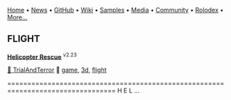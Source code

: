 [Home](https://qb64.com) • [News](/news.html) • [GitHub](/github.html) • [Wiki](/wiki.html) • [Samples](/samples.html) • [Media](/media.html) • [Community](/community.html) • [Rolodex](/rolodex.html) • [More...](/more.html)

## FLIGHT

**[Helicopter Rescue](helicopter-rescue/index)** <sup>v2.23</sup>

[🐝 TrialAndTerror](trialandterror) 🔗 [game](game), [3d](3d), [flight](flight)

================================================================================= 		       H E L ...
